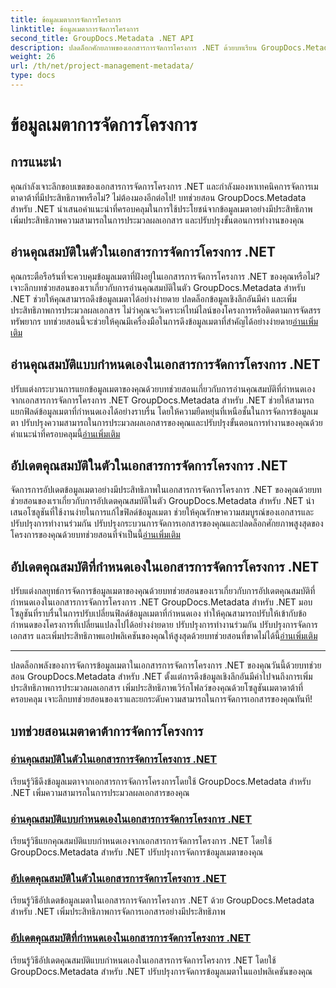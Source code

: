 ```yaml
---
title: ข้อมูลเมตาการจัดการโครงการ
linktitle: ข้อมูลเมตาการจัดการโครงการ
second_title: GroupDocs.Metadata .NET API
description: ปลดล็อกศักยภาพของเอกสารการจัดการโครงการ .NET ด้วยบทเรียน GroupDocs.Metadata สำหรับ .NET แยก อัปเดต และจัดการข้อมูลเมตาได้อย่างง่ายดาย
weight: 26
url: /th/net/project-management-metadata/
type: docs
---
```

# ข้อมูลเมตาการจัดการโครงการ


## การแนะนำ

คุณกำลังเจาะลึกขอบเขตของเอกสารการจัดการโครงการ .NET และกำลังมองหาเทคนิคการจัดการเมตาดาต้าที่มีประสิทธิภาพหรือไม่? ไม่ต้องมองอีกต่อไป! บทช่วยสอน GroupDocs.Metadata สำหรับ .NET นำเสนอคำแนะนำที่ครอบคลุมในการใช้ประโยชน์จากข้อมูลเมตาอย่างมีประสิทธิภาพ เพิ่มประสิทธิภาพความสามารถในการประมวลผลเอกสาร และปรับปรุงขั้นตอนการทำงานของคุณ

## อ่านคุณสมบัติในตัวในเอกสารการจัดการโครงการ .NET

 คุณกระตือรือร้นที่จะควบคุมข้อมูลเมตาที่ฝังอยู่ในเอกสารการจัดการโครงการ .NET ของคุณหรือไม่? เจาะลึกบทช่วยสอนของเราเกี่ยวกับการอ่านคุณสมบัติในตัว GroupDocs.Metadata สำหรับ .NET ช่วยให้คุณสามารถดึงข้อมูลเมตาได้อย่างง่ายดาย ปลดล็อกข้อมูลเชิงลึกอันมีค่า และเพิ่มประสิทธิภาพการประมวลผลเอกสาร ไม่ว่าคุณจะวิเคราะห์ไทม์ไลน์ของโครงการหรือติดตามการจัดสรรทรัพยากร บทช่วยสอนนี้จะช่วยให้คุณมีเครื่องมือในการดึงข้อมูลเมตาที่สำคัญได้อย่างง่ายดาย[อ่านเพิ่มเติม](./read-built-in-properties-project-management-documents/)

## อ่านคุณสมบัติแบบกำหนดเองในเอกสารการจัดการโครงการ .NET

 ปรับแต่งกระบวนการแยกข้อมูลเมตาของคุณด้วยบทช่วยสอนเกี่ยวกับการอ่านคุณสมบัติที่กำหนดเองจากเอกสารการจัดการโครงการ .NET GroupDocs.Metadata สำหรับ .NET ช่วยให้สามารถแยกฟิลด์ข้อมูลเมตาที่กำหนดเองได้อย่างราบรื่น โดยให้ความยืดหยุ่นที่เหนือชั้นในการจัดการข้อมูลเมตา ปรับปรุงความสามารถในการประมวลผลเอกสารของคุณและปรับปรุงขั้นตอนการทำงานของคุณด้วยคำแนะนำที่ครอบคลุมนี้[อ่านเพิ่มเติม](./read-custom-properties-project-management-documents/)

## อัปเดตคุณสมบัติในตัวในเอกสารการจัดการโครงการ .NET

 จัดการการอัปเดตข้อมูลเมตาอย่างมีประสิทธิภาพในเอกสารการจัดการโครงการ .NET ของคุณด้วยบทช่วยสอนของเราเกี่ยวกับการอัปเดตคุณสมบัติในตัว GroupDocs.Metadata สำหรับ .NET นำเสนอโซลูชันที่ใช้งานง่ายในการแก้ไขฟิลด์ข้อมูลเมตา ช่วยให้คุณรักษาความสมบูรณ์ของเอกสารและปรับปรุงการทำงานร่วมกัน ปรับปรุงกระบวนการจัดการเอกสารของคุณและปลดล็อกศักยภาพสูงสุดของโครงการของคุณด้วยบทช่วยสอนที่จำเป็นนี้[อ่านเพิ่มเติม](./update-built-in-properties-project-management-documents/)

## อัปเดตคุณสมบัติที่กำหนดเองในเอกสารการจัดการโครงการ .NET

ปรับแต่งกลยุทธ์การจัดการข้อมูลเมตาของคุณด้วยบทช่วยสอนของเราเกี่ยวกับการอัปเดตคุณสมบัติที่กำหนดเองในเอกสารการจัดการโครงการ .NET GroupDocs.Metadata สำหรับ .NET มอบโซลูชันที่ราบรื่นในการปรับเปลี่ยนฟิลด์ข้อมูลเมตาที่กำหนดเอง ทำให้คุณสามารถปรับให้เข้ากับข้อกำหนดของโครงการที่เปลี่ยนแปลงไปได้อย่างง่ายดาย ปรับปรุงการทำงานร่วมกัน ปรับปรุงการจัดการเอกสาร และเพิ่มประสิทธิภาพแอปพลิเคชันของคุณให้สูงสุดด้วยบทช่วยสอนที่ขาดไม่ได้นี้[อ่านเพิ่มเติม](./update-custom-properties-project-management-documents/)

----

ปลดล็อกพลังของการจัดการข้อมูลเมตาในเอกสารการจัดการโครงการ .NET ของคุณวันนี้ด้วยบทช่วยสอน GroupDocs.Metadata สำหรับ .NET ตั้งแต่การดึงข้อมูลเชิงลึกอันมีค่าไปจนถึงการเพิ่มประสิทธิภาพการประมวลผลเอกสาร เพิ่มประสิทธิภาพเวิร์กโฟลว์ของคุณด้วยโซลูชันเมตาดาต้าที่ครอบคลุม เจาะลึกบทช่วยสอนของเราและยกระดับความสามารถในการจัดการเอกสารของคุณทันที!
## บทช่วยสอนเมตาดาต้าการจัดการโครงการ
### [อ่านคุณสมบัติในตัวในเอกสารการจัดการโครงการ .NET](./read-built-in-properties-project-management-documents/)
เรียนรู้วิธีดึงข้อมูลเมตาจากเอกสารการจัดการโครงการโดยใช้ GroupDocs.Metadata สำหรับ .NET เพิ่มความสามารถในการประมวลผลเอกสารของคุณ
### [อ่านคุณสมบัติแบบกำหนดเองในเอกสารการจัดการโครงการ .NET](./read-custom-properties-project-management-documents/)
เรียนรู้วิธีแยกคุณสมบัติแบบกำหนดเองจากเอกสารการจัดการโครงการ .NET โดยใช้ GroupDocs.Metadata สำหรับ .NET ปรับปรุงการจัดการข้อมูลเมตาของคุณ
### [อัปเดตคุณสมบัติในตัวในเอกสารการจัดการโครงการ .NET](./update-built-in-properties-project-management-documents/)
เรียนรู้วิธีอัปเดตข้อมูลเมตาในเอกสารการจัดการโครงการ .NET ด้วย GroupDocs.Metadata สำหรับ .NET เพิ่มประสิทธิภาพการจัดการเอกสารอย่างมีประสิทธิภาพ
### [อัปเดตคุณสมบัติที่กำหนดเองในเอกสารการจัดการโครงการ .NET](./update-custom-properties-project-management-documents/)
เรียนรู้วิธีอัปเดตคุณสมบัติแบบกำหนดเองในเอกสารการจัดการโครงการ .NET โดยใช้ GroupDocs.Metadata สำหรับ .NET ปรับปรุงการจัดการข้อมูลเมตาในแอปพลิเคชันของคุณ